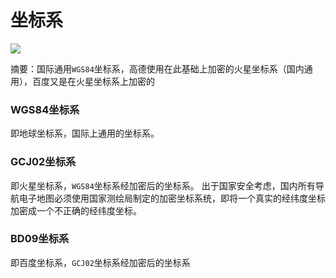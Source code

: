 # 坐标系

![](https://3.z.wiki/autoupload/2022-09-16/504ca78002d343bd89e6364a97916299.image.png)

摘要：国际通用`WGS84`坐标系，高德使用在此基础上加密的火星坐标系（国内通用），百度又是在火星坐标系上加密的


### WGS84坐标系

即地球坐标系，国际上通用的坐标系。


### GCJ02坐标系

即火星坐标系，`WGS84`坐标系经加密后的坐标系。
出于国家安全考虑，国内所有导航电子地图必须使用国家测绘局制定的加密坐标系统，即将一个真实的经纬度坐标加密成一个不正确的经纬度坐标。



### BD09坐标系

即百度坐标系，`GCJ02`坐标系经加密后的坐标系


